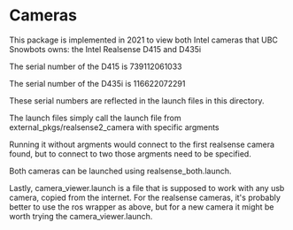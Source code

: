# Cameras
This package is implemented in 2021 to view both Intel cameras that UBC Snowbots owns: the Intel Realsense D415 and D435i

The serial number of the D415 is 739112061033

The serial number of the D435i is 116622072291

These serial numbers are reflected in the launch files in this directory. 

The launch files simply call the launch file from external_pkgs/realsense2_camera with specific argments

Running it without argments would connect to the first realsense camera found, but to connect to two those argments
need to be specified.

Both cameras can be launched using realsense_both.launch.

Lastly, camera_viewer.launch is a file that is supposed to work with any usb camera, copied from the internet. 
For the realsense cameras, it's probably better to use the ros wrapper as above, but for a new camera it might be worth
trying the camera_viewer.launch. 